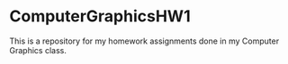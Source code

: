 # ComputerGraphicsHW1
This is a repository for my homework assignments done in my Computer Graphics class.
